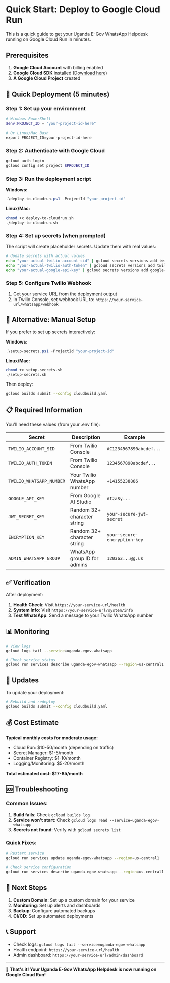 # Quick Start: Deploy to Google Cloud Run

This is a quick guide to get your Uganda E-Gov WhatsApp Helpdesk running on Google Cloud Run in minutes.

## Prerequisites

1. **Google Cloud Account** with billing enabled
2. **Google Cloud SDK** installed ([Download here](https://cloud.google.com/sdk/docs/install))
3. **A Google Cloud Project** created

## 🚀 Quick Deployment (5 minutes)

### Step 1: Set up your environment

```powershell
# Windows PowerShell
$env:PROJECT_ID = "your-project-id-here"

# Or Linux/Mac Bash
export PROJECT_ID=your-project-id-here
```

### Step 2: Authenticate with Google Cloud

```bash
gcloud auth login
gcloud config set project $PROJECT_ID
```

### Step 3: Run the deployment script

**Windows:**
```powershell
.\deploy-to-cloudrun.ps1 -ProjectId "your-project-id"
```

**Linux/Mac:**
```bash
chmod +x deploy-to-cloudrun.sh
./deploy-to-cloudrun.sh
```

### Step 4: Set up secrets (when prompted)

The script will create placeholder secrets. Update them with real values:

```bash
# Update secrets with actual values
echo "your-actual-twilio-account-sid" | gcloud secrets versions add twilio-account-sid --data-file=-
echo "your-actual-twilio-auth-token" | gcloud secrets versions add twilio-auth-token --data-file=-
echo "your-actual-google-api-key" | gcloud secrets versions add google-api-key --data-file=-
```

### Step 5: Configure Twilio Webhook

1. Get your service URL from the deployment output
2. In Twilio Console, set webhook URL to: `https://your-service-url/whatsapp/webhook`

## 🔧 Alternative: Manual Setup

If you prefer to set up secrets interactively:

**Windows:**
```powershell
.\setup-secrets.ps1 -ProjectId "your-project-id"
```

**Linux/Mac:**
```bash
chmod +x setup-secrets.sh
./setup-secrets.sh
```

Then deploy:
```bash
gcloud builds submit --config cloudbuild.yaml
```

## 📋 Required Information

You'll need these values (from your .env file):

| Secret | Description | Example |
|--------|-------------|---------|
| `TWILIO_ACCOUNT_SID` | From Twilio Console | `AC1234567890abcdef...` |
| `TWILIO_AUTH_TOKEN` | From Twilio Console | `1234567890abcdef...` |
| `TWILIO_WHATSAPP_NUMBER` | Your Twilio WhatsApp number | `+14155238886` |
| `GOOGLE_API_KEY` | From Google AI Studio | `AIzaSy...` |
| `JWT_SECRET_KEY` | Random 32+ character string | `your-secure-jwt-secret` |
| `ENCRYPTION_KEY` | Random 32+ character string | `your-secure-encryption-key` |
| `ADMIN_WHATSAPP_GROUP` | WhatsApp group ID for admins | `120363...@g.us` |

## ✅ Verification

After deployment:

1. **Health Check**: Visit `https://your-service-url/health`
2. **System Info**: Visit `https://your-service-url/system/info`
3. **Test WhatsApp**: Send a message to your Twilio WhatsApp number

## 📊 Monitoring

```bash
# View logs
gcloud logs tail --service=uganda-egov-whatsapp

# Check service status
gcloud run services describe uganda-egov-whatsapp --region=us-central1
```

## 🔄 Updates

To update your deployment:

```bash
# Rebuild and redeploy
gcloud builds submit --config cloudbuild.yaml
```

## 💰 Cost Estimate

**Typical monthly costs for moderate usage:**
- Cloud Run: $10-50/month (depending on traffic)
- Secret Manager: $1-5/month
- Container Registry: $1-10/month
- Logging/Monitoring: $5-20/month

**Total estimated cost: $17-85/month**

## 🆘 Troubleshooting

### Common Issues:

1. **Build fails**: Check `gcloud builds log`
2. **Service won't start**: Check `gcloud logs read --service=uganda-egov-whatsapp`
3. **Secrets not found**: Verify with `gcloud secrets list`

### Quick Fixes:

```bash
# Restart service
gcloud run services update uganda-egov-whatsapp --region=us-central1

# Check service configuration
gcloud run services describe uganda-egov-whatsapp --region=us-central1 --format=yaml
```

## 🎯 Next Steps

1. **Custom Domain**: Set up a custom domain for your service
2. **Monitoring**: Set up alerts and dashboards
3. **Backup**: Configure automated backups
4. **CI/CD**: Set up automated deployments

## 📞 Support

- Check logs: `gcloud logs tail --service=uganda-egov-whatsapp`
- Health endpoint: `https://your-service-url/health`
- Admin dashboard: `https://your-service-url/admin/dashboard`

---

**🎉 That's it! Your Uganda E-Gov WhatsApp Helpdesk is now running on Google Cloud Run!**